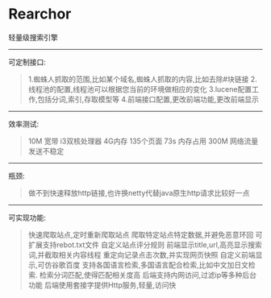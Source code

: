 Rearchor
========

轻量级搜索引擎

--------
可定制接口:
>1.蜘蛛人抓取的范围,比如某个域名,蜘蛛人抓取的内容,比如去除#块链接
>2.线程池的配置,线程池可以根据您当前的环境做相应的变化
>3.lucene配置工作,包括分词,索引,存取模型等
>4.前端接口配置,更改前端功能,更改前端显示

--------
效率测试:
>10M 宽带 i3双核处理器 4G内存
>135个页面 73s 内存占用 300M 网络流量发送不稳定

--------
瓶颈:
>做不到快速释放http链接,也许换netty代替java原生http请求比较好一点

--------
可实现功能:
>快速爬取站点,定时重新爬取站点
>爬取特定站点特定数据,并避免恶意环回
>可扩展支持rebot.txt文件
>自定义站点评分规则
>前端显示title,url,高亮显示搜索词,并截取相关内容线程
>重定向记录点击次数,并实现网页快照
>自定义前端显示,可仿谷歌百度
>支持各国语言检索,多国语言配合检索,比如中文加日文检索.
>检索分词匹配,使得匹配相关度高
>后端支持内网访问,过滤ip等多种后台功能
>后端使用套接字提供Http服务,轻量,访问快

